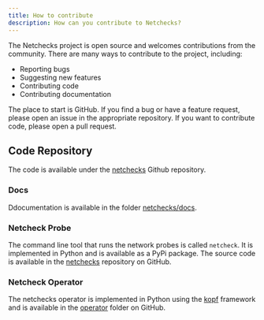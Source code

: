 ```yaml
---
title: How to contribute
description: How can you contribute to Netchecks?
---
```


The Netchecks project is open source and welcomes contributions from the community. There are many ways to contribute to
the project, including:

- Reporting bugs
- Suggesting new features
- Contributing code
- Contributing documentation

The place to start is GitHub. If you find a bug or have a feature request, please open an issue in the appropriate
repository. If you want to contribute code, please open a pull request.

## Code Repository

The code is available under the [netchecks](https://github.com/hardbyte/netchecks/) Github repository.

### Docs

Ddocumentation is available in the folder [netchecks/docs](https://github.com/hardbyte/netchecks/tree/main/docs).


### Netcheck Probe

The command line tool that runs the network probes is called `netcheck`. It is implemented in Python and is available
as a PyPi package. The source code is available in the [netchecks](https://github.com/hardbyte/netchecks/) repository
on GitHub.

### Netcheck Operator

The netchecks operator is implemented in Python using the [kopf](https://kopf.readthedocs.io/en/stable) framework
and is available in the [operator](https://github.com/hardbyte/netchecks/tree/main/operator) folder on GitHub.
